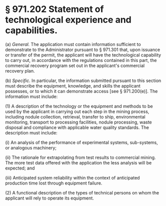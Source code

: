 # § 971.202   Statement of technological experience and capabilities.

(a) *General.* The application must contain information sufficient to demonstrate to the Administrator pursuant to § 971.301 that, upon issuance or transfer of the permit, the applicant will have the technological capability to carry out, in accordance with the regulations contained in this part, the commercial recovery program set out in the applicant's commercial recovery plan.


(b) *Specific.* In particular, the information submitted pursuant to this section must describe the equipment, knowledge, and skills the applicant possesses, or to which it can demonstrate access [see § 971.200(e)]. The information must include:


(1) A description of the technology or the equipment and methods to be used by the applicant in carrying out each step in the mining process, including nodule collection, retrieval, transfer to ship, environmental monitoring, transport to processing facilities, nodule processing, waste disposal and compliance with applicable water quality standards. The description must include:


(i) An analysis of the performance of experimental systems, sub-systems, or analogous machinery;


(ii) The rationale for extrapolating from test results to commercial mining. The more test data offered with the application the less analysis will be expected; and


(iii) Anticipated system reliability within the context of anticipated production time lost through equipment failure.


(2) A functional description of the types of technical persons on whom the applicant will rely to operate its equipment.




